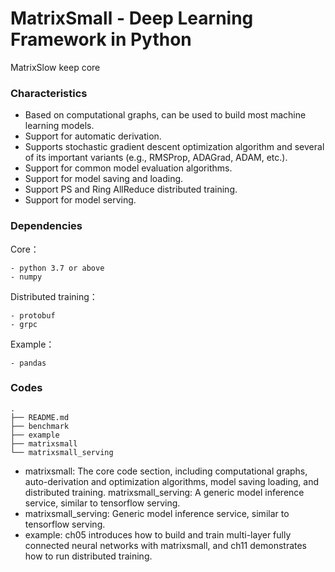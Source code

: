 # MatrixSmall - Deep Learning Framework in Python


MatrixSlow keep core


### Characteristics

- Based on computational graphs, can be used to build most machine learning models.
- Support for automatic derivation.
- Supports stochastic gradient descent optimization algorithm and several of its important variants (e.g., RMSProp, ADAGrad, ADAM, etc.).
- Support for common model evaluation algorithms.
- Support for model saving and loading.
- Support PS and Ring AllReduce distributed training.
- Support for model serving.

### Dependencies

Core：
```
- python 3.7 or above
- numpy
```
Distributed training：
```
- protobuf
- grpc
```
Example：
```
- pandas
```

### Codes
```
.
├── README.md
├── benchmark
├── example
├── matrixsmall
└── matrixsmall_serving
```
- matrixsmall: The core code section, including computational graphs, auto-derivation and optimization algorithms, model saving loading, and distributed training. matrixsmall_serving: A generic model inference service, similar to tensorflow serving.
- matrixsmall_serving: Generic model inference service, similar to tensorflow serving.
- example: ch05 introduces how to build and train multi-layer fully connected neural networks with matrixsmall, and ch11 demonstrates how to run distributed training.
